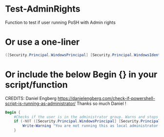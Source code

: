 # Test-AdminRights
Function to test if user running PoSH with Admin rights

# Or use a one-liner

```powershell
([Security.Principal.WindowsPrincipal] [Security.Principal.WindowsIdentity]::GetCurrent()).IsInRole([Security.Principal.WindowsBuiltInRole] "Administrator")
```

# Or include the below Begin {} in your script/function

CREDITS: Daniel Engberg
https://danielengberg.com/check-if-powershell-script-is-running-as-administrator/
Thanks so much Daniel !

```powershell
Begin {
    #Checks if the user is in the administrator group. Warns and stops if the user is not.
    if (-NOT ([Security.Principal.WindowsPrincipal] [Security.Principal.WindowsIdentity]::GetCurrent()).IsInRole([Security.Principal.WindowsBuiltInRole] "Administrator")) {
        Write-Warning "You are not running this as local administrator. Run it again in an elevated prompt." ; exit
    }
 ```
